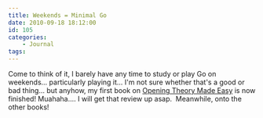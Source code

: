 ```yaml
---
title: Weekends = Minimal Go
date: 2010-09-18 18:12:00
id: 105
categories:
	- Journal
tags:
---
```


Come to think of it, I barely have any time to study or play Go on weekends... particularly playing it... I'm not sure whether that's a good or bad thing... but anyhow, my first book on <span style="text-decoration: underline;">Opening Theory Made Easy</span> is now finished! Muahaha.... I will get that review up asap.  Meanwhile, onto the other books!